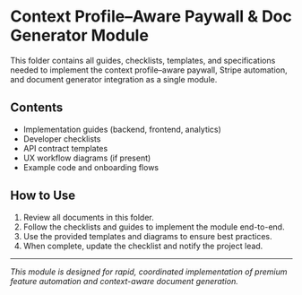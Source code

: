 # Context Profile–Aware Paywall & Doc Generator Module

This folder contains all guides, checklists, templates, and specifications needed to implement the context profile–aware paywall, Stripe automation, and document generator integration as a single module.

## Contents
- Implementation guides (backend, frontend, analytics)
- Developer checklists
- API contract templates
- UX workflow diagrams (if present)
- Example code and onboarding flows

## How to Use
1. Review all documents in this folder.
2. Follow the checklists and guides to implement the module end-to-end.
3. Use the provided templates and diagrams to ensure best practices.
4. When complete, update the checklist and notify the project lead.

---

*This module is designed for rapid, coordinated implementation of premium feature automation and context-aware document generation.* 